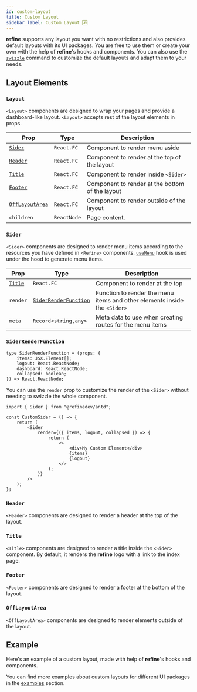 ```yaml
---
id: custom-layout
title: Custom Layout
sidebar_label: Custom Layout 🆙
---
```


**refine** supports any layout you want with no restrictions and also provides default layouts with its UI packages. You are free to use them or create your own with the help of **refine**'s hooks and components. You can also use the [`swizzle`][cli] command to customize the default layouts and adapt them to your needs.

## Layout Elements

### `Layout`

`<Layout>` components are designed to wrap your pages and provide a dashboard-like layout. `<Layout>` accepts rest of the layout elements in props.

| Prop                              | Type        | Description                                     |
| --------------------------------- | ----------- | ----------------------------------------------- |
| [`Sider`](#sider)                 | `React.FC`  | Component to render menu aside                  |
| [`Header`](#header)               | `React.FC`  | Component to render at the top of the layout    |
| [`Title`](#title)                 | `React.FC`  | Component to render inside `<Sider>`            |
| [`Footer`](#footer)               | `React.FC`  | Component to render at the bottom of the layout |
| [`OffLayoutArea`](#offlayoutarea) | `React.FC`  | Component to render outside of the layout       |
| `children`                        | `ReactNode` | Page content.                                   |

### `Sider`

`<Sider>` components are designed to render menu items according to the resources you have defined in `<Refine>` components. [`useMenu`][usemenu] hook is used under the hood to generate menu items.

| Prop              | Type                                          | Description                                                               |
| ----------------- | --------------------------------------------- | ------------------------------------------------------------------------- |
| [`Title`](#title) | `React.FC`                                    | Component to render at the top                                            |
| `render`          | [`SiderRenderFunction`](#siderrenderfunction) | Function to render the menu items and other elements inside the `<Sider>` |
| `meta`            | `Record<string,any>`                          | Meta data to use when creating routes for the menu items                  |

### `SiderRenderFunction`

```tsx
type SiderRenderFunction = (props: {
    items: JSX.Element[];
    logout: React.ReactNode;
    dashboard: React.ReactNode;
    collapsed: boolean;
}) => React.ReactNode;
```

You can use the `render` prop to customize the render of the `<Sider>` without needing to swizzle the whole component.

```tsx title="Using Render Prop"
import { Sider } from "@refinedev/antd";

const CustomSider = () => {
    return (
        <Sider
            render={({ items, logout, collapsed }) => {
                return (
                    <>
                        <div>My Custom Element</div>
                        {items}
                        {logout}
                    </>
                );
            }}
        />
    );
};
```

### `Header`

`<Header>` components are designed to render a header at the top of the layout.

### `Title`

`<Title>` components are designed to render a title inside the `<Sider>` component. By default, it renders the **refine** logo with a link to the index page.

### `Footer`

`<Footer>` components are designed to render a footer at the bottom of the layout.

### `OffLayoutArea`

`<OffLayoutArea>` components are designed to render elements outside of the layout.

## Example

Here's an example of a custom layout, made with help of **refine**'s hooks and components.

You can find more examples about custom layouts for different UI packages in the [examples](/docs/examples) section.

<CodeSandboxExample path="customization-top-menu-layout" />

[refine]: /docs/api-reference/core/components/refine-config
[cli]: /docs/packages/documentation/cli#swizzle
[usemenu]: /docs/api-reference/core/hooks/ui/useMenu/
